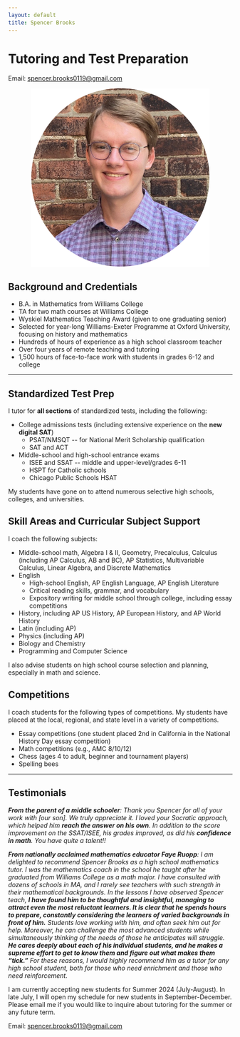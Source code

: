 ```yaml
---
layout: default
title: Spencer Brooks
---
```


# Tutoring and Test Preparation

Email: [spencer.brooks0119@gmail.com](mailto:spencer.brooks0119@gmail.com)

<p align="center">
  <img src="./assets/img/spencer_brooks_portrait.png"/>
</p>

## Background and Credentials
- B.A. in Mathematics from Williams College
- TA for two math courses at Williams College
- Wyskiel Mathematics Teaching Award (given to one graduating senior)
- Selected for year-long Williams-Exeter Programme at Oxford University, focusing on history and mathematics
- Hundreds of hours of experience as a high school classroom teacher
- Over four years of remote teaching and tutoring
- 1,500 hours of face-to-face work with students in grades 6-12 and college

---

## Standardized Test Prep
I tutor for **all sections** of standardized tests, including the following:
- College admissions tests (including extensive experience on the **new digital SAT**)
  - PSAT/NMSQT -- for National Merit Scholarship qualification
  - SAT and ACT
- Middle-school and high-school entrance exams
  - ISEE and SSAT -- middle and upper-level/grades 6-11
  - HSPT for Catholic schools
  - Chicago Public Schools HSAT

My students have gone on to attend numerous selective high schools, colleges, and universities.

## Skill Areas and Curricular Subject Support
I coach the following subjects:
- Middle-school math, Algebra I & II, Geometry, Precalculus, Calculus (including AP Calculus, AB and BC), AP Statistics, Multivariable Calculus, Linear Algebra, and Discrete Mathematics
- English
  - High-school English, AP English Language, AP English Literature
  - Critical reading skills, grammar, and vocabulary
  - Expository writing for middle school through college, including essay competitions
- History, including AP US History, AP European History, and AP World History
- Latin (including AP)
- Physics (including AP)
- Biology and Chemistry
- Programming and Computer Science

I also advise students on high school course selection and planning, especially in math and science.

## Competitions
I coach students for the following types of competitions. My students have placed at the local, regional, and state level in a variety of competitions.
- Essay competitions (one student placed 2nd in California in the National History Day essay competition)
- Math competitions (e.g., AMC 8/10/12)
- Chess (ages 4 to adult, beginner and tournament players)
- Spelling bees

---

## Testimonials

_**From the parent of a middle schooler**: Thank you Spencer for all of your work with \[our son\]. We truly appreciate it. I loved your Socratic approach, which helped him **reach the answer on his own**. In addition to the score improvement on the SSAT/ISEE, his grades improved, as did his **confidence in math**. You have quite a talent!!_

_**From nationally acclaimed mathematics educator Faye Ruopp**: I am delighted to recommend Spencer Brooks as a high school mathematics tutor.  I was the mathematics coach in the school he taught after he graduated from Williams College as a math major. I have consulted with dozens of schools in MA, and I rarely see teachers with such strength in their mathematical backgrounds. In the lessons I have observed Spencer teach, **I have found him to be thoughtful and insightful, managing to attract even the most reluctant learners.  It is clear that he spends hours to prepare, constantly considering the learners of varied backgrounds in front of him.** Students love working with him, and often seek him out for help. Moreover, he can challenge the most advanced students while simultaneously thinking of the needs of those he anticipates will struggle. **He cares deeply about each of his individual students, and he makes a supreme effort to get to know them and figure out what makes them “tick.”**  For these reasons, I would highly recommend him as a tutor for any high school student, both for those who need enrichment and those who need reinforcement._

I am currently accepting new students for Summer 2024 (July-August). In late July, I will open my schedule for new students in September-December. Please email me if you would like to inquire about tutoring for the summer or any future term.

Email: [spencer.brooks0119@gmail.com](mailto:spencer.brooks0119@gmail.com)
